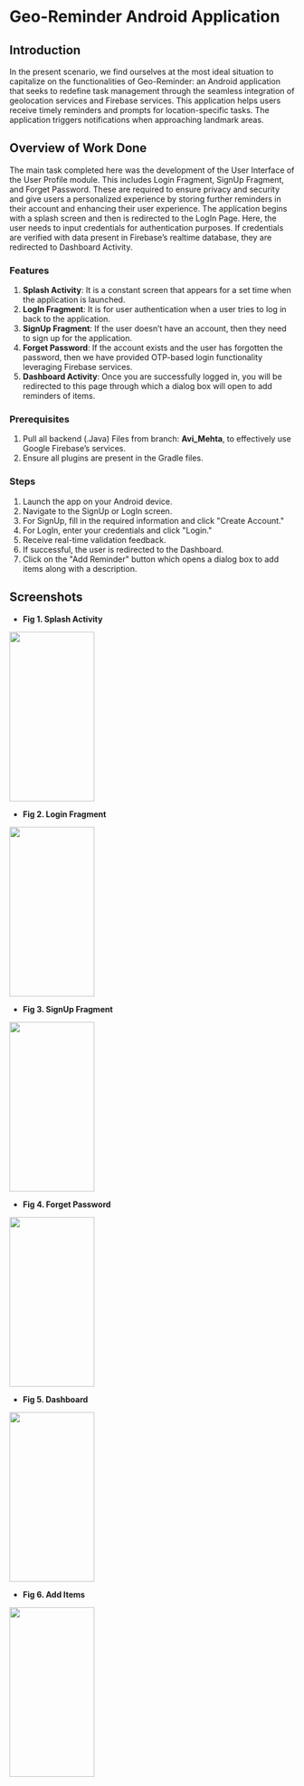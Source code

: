 # Geo-Reminder Android Application

## Introduction

In the present scenario, we find ourselves at the most ideal situation to capitalize on the functionalities of Geo-Reminder: an Android application that seeks to redefine task management through the seamless integration of geolocation services and Firebase services. This application helps users receive timely reminders and prompts for location-specific tasks. The application triggers notifications when approaching landmark areas.

## Overview of Work Done

The main task completed here was the development of the User Interface of the User Profile module. This includes Login Fragment, SignUp Fragment, and Forget Password. These are required to ensure privacy and security and give users a personalized experience by storing further reminders in their account and enhancing their user experience. The application begins with a splash screen and then is redirected to the LogIn Page. Here, the user needs to input credentials for authentication purposes. If credentials are verified with data present in Firebase’s realtime database, they are redirected to Dashboard Activity.

### Features

1. **Splash Activity**: It is a constant screen that appears for a set time when the application is launched.
2. **LogIn Fragment**: It is for user authentication when a user tries to log in back to the application.
3. **SignUp Fragment**: If the user doesn’t have an account, then they need to sign up for the application.
4. **Forget Password**: If the account exists and the user has forgotten the password, then we have provided OTP-based login functionality leveraging Firebase services.
5. **Dashboard Activity**: Once you are successfully logged in, you will be redirected to this page through which a dialog box will open to add reminders of items.

### Prerequisites

1. Pull all backend (.Java) Files from branch: **Avi_Mehta**, to effectively use Google Firebase’s services.
2. Ensure all plugins are present in the Gradle files.

### Steps

1. Launch the app on your Android device.
2. Navigate to the SignUp or LogIn screen.
3. For SignUp, fill in the required information and click "Create Account."
4. For LogIn, enter your credentials and click "Login."
5. Receive real-time validation feedback.
6. If successful, the user is redirected to the Dashboard.
7. Click on the "Add Reminder" button which opens a dialog box to add items along with a description.

## Screenshots
- **Fig 1. Splash Activity**
<img src="https://github.com/priyalrdesai99/geo_reminder/assets/60565128/6aa54dc3-2e52-4bbb-8180-576e187ff5f4" width="150" height="300">

- **Fig 2. Login Fragment**
<img src="https://github.com/priyalrdesai99/geo_reminder/assets/60565128/1ec0cd36-d678-4f68-a23c-7f65a715c353" width="150" height="300">

- **Fig 3. SignUp Fragment**
<img src="https://github.com/priyalrdesai99/geo_reminder/assets/60565128/e881e537-c5a0-469c-a37c-16561594d805" width="150" height="300">

- **Fig 4. Forget Password**
<img src="https://github.com/priyalrdesai99/geo_reminder/assets/60565128/70f998e7-776d-4623-9b04-2a857b7cbfc3" width="150" height="300">

- **Fig 5. Dashboard**
<img src="https://github.com/priyalrdesai99/geo_reminder/assets/60565128/ec1dd805-06af-4e6d-b5e8-f8605e4120dc" width="150" height="300">

- **Fig 6. Add Items**
<img src="https://github.com/priyalrdesai99/geo_reminder/assets/60565128/5674c44a-144a-41a7-9b28-0466b00bb4b1" width="150" height="300">
